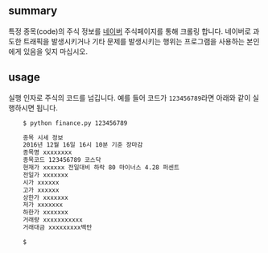 ## summary
특정 종목(code)의 주식 정보를 [네이버](http://www.naver.com) 주식페이지를 통해 크롤링 합니다. 네이버로 과도한 트래픽을 발생시키거나 기타 문제를 발생시키는 행위는 프로그램을 사용하는 본인에게 있음을 잊지 마십시오.


## usage

실행 인자로 주식의 코드를 넘깁니다. 예를 들어 코드가 `123456789`라면 아래와 같이 실행하시면 됩니다.

```bash
    $ python finance.py 123456789

	종목 시세 정보
	2016년 12월 16일 16시 10분 기준 장마감
	종목명 xxxxxxxx
	종목코드 123456789 코스닥
	현재가 xxxxxx 전일대비 하락 80 마이너스 4.28 퍼센트
	전일가 xxxxxxx
	시가 xxxxxx
	고가 xxxxxx
	상한가 xxxxxxx
	저가 xxxxxxx
	하한가 xxxxxxx
	거래량 xxxxxxxxxxx
	거래대금 xxxxxxxxx백만

	$
```
